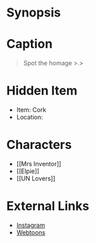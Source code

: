 # Synopsis


# Caption
> Spot the homage >.>

# Hidden Item
* Item: Cork
* Location: <strike></strike>

# Characters
* [[Mrs Inventor]]
* [[Elpie]]
* [[UN Lovers]]
 
# External Links
* [Instagram](https://www.instagram.com/p/CA3idMmDBkM/)
* [Webtoons](https://www.webtoons.com/en/challenge/twistwood-tales/42-elpie/viewer?title_no=344740&episode_no=46)